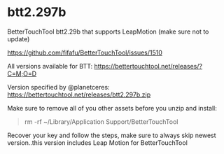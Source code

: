 # btt2.297b
BetterTouchTool btt2.29b that supports LeapMotion (make sure not to update)

https://github.com/fifafu/BetterTouchTool/issues/1510

All versions available for BTT:
https://bettertouchtool.net/releases/?C=M;O=D

Version specified by @planetceres:
https://bettertouchtool.net/releases/btt2.297b.zip

Make sure to remove all of you other assets before you unzip and install:
> rm -rf ~/Library/Application Support/BetterTouchTool

Recover your key and follow the steps, make sure to always skip newest version..this version includes Leap Motion for BetterTouchTool
